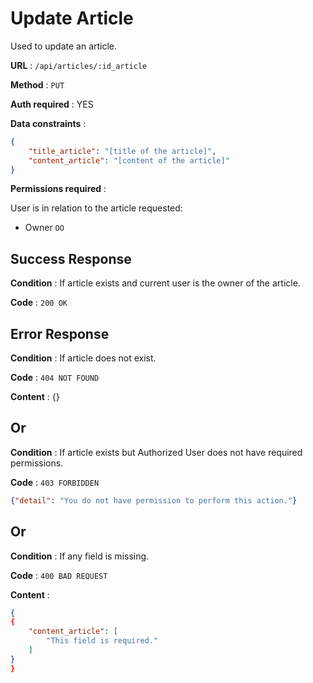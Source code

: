 # Update Article

Used to update an article.

**URL** : `/api/articles/:id_article`

**Method** : `PUT`

**Auth required** : YES

**Data constraints** : 

```json
{
    "title_article": "[title of the article]",
    "content_article": "[content of the article]"
}
```

**Permissions required** :

User is in relation to the article requested:

* Owner `OO`

## Success Response

**Condition** : If article exists and current user is the owner of the article.

**Code** : `200 OK`

## Error Response

**Condition** : If article does not exist.

**Code** : `404 NOT FOUND`

**Content** : {}

## Or

**Condition** : If article exists but Authorized User does not have required permissions.

**Code** : `403 FORBIDDEN`

```json
{"detail": "You do not have permission to perform this action."}
```

## Or 

**Condition** : If any field is missing.

**Code** : `400 BAD REQUEST`

**Content** :

```json
{
{
    "content_article": [
        "This field is required."
    ]
}
}
```
